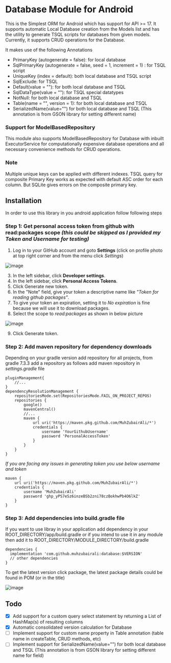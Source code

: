 # Database Module for Android
This is the Simplest ORM for Android which has support for API >= 17. It supports automatic Local Database creation from the Models list and has the utility to generate TSQL scripts for databases from given models. Currently, it supports CRUD operations for the Database.

It makes use of the following Annotations
- PrimaryKey (autogenerate = false): for local database
- SqlPrimaryKey (autogenerate = false, seed = 1, increment = 1) : for TSQL script
- UniqueKey (index = default): both local database and TSQL script
- SqlExclude: for TSQL
- Default(value = ""): for both local database and TSQL
- SqlDataType(value = ""): for TSQL special datatypes
- NotNull: for both local database and TSQL
- Table(name = "", version = 1): for both local database and TSQL
- SerializedName(value="") for both local database and TSQL (This annotation is from GSON library for setting different name)

### Support for ModelBasedRepository
This module also supports ModelBasedRepository for Database with inbuilt ExecutorService for computationally expensive database operations and all necessary convenience methods for CRUD operations.

### Note
Multiple unique keys can be applied with different indexes. TSQL query for composite Primary Key works as expected with default ASC order for each column. But SQLite gives errors on the composite primary key.


## Installation
In order to use this library in you android application follow following steps

### Step 1: Get personal access token from github with read:packages scope *(this could be skipped as I provided my Token and Username for testing)*

  1. Log in to your GitHub account and goto **Settings** (click on profile photo at top right corner and from the menu click *Settings*)

  ![image](https://github.com/MuhZubairAli/Android-Utilities/assets/22114590/efc2924e-7537-4650-8328-482cb9fd64b3)

  3. In the left sidebar, click  **Developer settings**.
  4. In the left sidebar, click **Personal Access Tokens**.
  5. Click Generate new token.
  6. In the "Note" field, give your token a descriptive name like *"Token for reading github packages"*.
  7. To give your token an expiration, setting it to *No expiration* is fine because we will use it to download packages.
  8. Select the scope to *read:packages* as shown in below picture
  
  ![image](https://github.com/MuhZubairAli/Android-Utilities/assets/22114590/e70780c3-c26c-4846-af63-be2632c607e1)

  9. Click Generate token.

### Step 2: Add maven repository for dependency downloads
Depending on your gradle version add repository for all projects, from gradle 7.3.3 add a repository as follows
add maven repository in *settings.gradle* file

```
pluginManagement{
    //...
}
dependencyResolutionManagement {
    repositoriesMode.set(RepositoriesMode.FAIL_ON_PROJECT_REPOS)
    repositories {
        google()
        mavenCentral()
        //...
        maven {
            url uri('https://maven.pkg.github.com/MuhZubairAli/*')
            credentials {
                username 'YourGithubUsername'
                password 'PersonalAccessToken'
            }
        }
    }
}
```

*If you are facing any issues in generating token you use below username and token*

```
maven {
    url uri('https://maven.pkg.github.com/MuhZubairAli/*')
    credentials {
        username 'MuhZubairAli'
        password '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'
    }
}
```

### Step 3: Add dependencies into build.gradle file
If you want to use libray in your application add dependency in your ROOT_DIRECTORY/app/build.gradle or if you intend to use it in any module then add it to ROOT_DIRECTORY/MODULE_DIRECTORY/build.gradle

```
dependencies {
  implementation 'com.github.muhzubairali:database:$VERSION'
  // other dependencies
}
```
To get the latest version click package, the latest package details could be found in POM (or in the title)


![image](https://github.com/MuhZubairAli/Android-Utilities/assets/22114590/5282a33f-4c10-405d-b737-ddd5fc946c08)

## Todo
- [x] Add support for a custom query select statement by returning a List of HashMap(s) of resulting columns
- [x] Automatic consolidated version calculation for Database
- [ ] Implement support for custom name property in Table annotation (table name in createTable, CRUD methods, etc)
- [ ] Implement support for SerializedName(value="") for both local database and TSQL (This annotation is from GSON library for setting different name for field)
